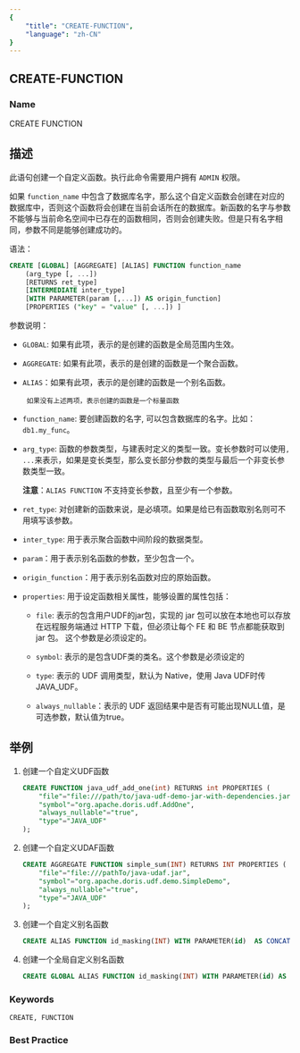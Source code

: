 ```yaml
---
{
    "title": "CREATE-FUNCTION",
    "language": "zh-CN"
}
---
```


## CREATE-FUNCTION

### Name

CREATE FUNCTION

## 描述

此语句创建一个自定义函数。执行此命令需要用户拥有 `ADMIN` 权限。

如果 `function_name` 中包含了数据库名字，那么这个自定义函数会创建在对应的数据库中，否则这个函数将会创建在当前会话所在的数据库。新函数的名字与参数不能够与当前命名空间中已存在的函数相同，否则会创建失败。但是只有名字相同，参数不同是能够创建成功的。

语法：

```sql
CREATE [GLOBAL] [AGGREGATE] [ALIAS] FUNCTION function_name
    (arg_type [, ...])
    [RETURNS ret_type]
    [INTERMEDIATE inter_type]
    [WITH PARAMETER(param [,...]) AS origin_function]
    [PROPERTIES ("key" = "value" [, ...]) ]
```

参数说明：

-  `GLOBAL`: 如果有此项，表示的是创建的函数是全局范围内生效。

-  `AGGREGATE`: 如果有此项，表示的是创建的函数是一个聚合函数。


-  `ALIAS`：如果有此项，表示的是创建的函数是一个别名函数。


 		如果没有上述两项，表示创建的函数是一个标量函数

-  `function_name`: 要创建函数的名字, 可以包含数据库的名字。比如：`db1.my_func`。


-  `arg_type`: 函数的参数类型，与建表时定义的类型一致。变长参数时可以使用`, ...`来表示，如果是变长类型，那么变长部分参数的类型与最后一个非变长参数类型一致。

   **注意**：`ALIAS FUNCTION` 不支持变长参数，且至少有一个参数。

-  `ret_type`: 对创建新的函数来说，是必填项。如果是给已有函数取别名则可不用填写该参数。


-  `inter_type`: 用于表示聚合函数中间阶段的数据类型。


-  `param`：用于表示别名函数的参数，至少包含一个。


-  `origin_function`：用于表示别名函数对应的原始函数。

- `properties`: 用于设定函数相关属性，能够设置的属性包括：	

  - `file`: 表示的包含用户UDF的jar包，实现的 jar 包可以放在本地也可以存放在远程服务端通过 HTTP 下载，但必须让每个 FE 和 BE 节点都能获取到 jar 包。
            这个参数是必须设定的。

  - `symbol`: 表示的是包含UDF类的类名。这个参数是必须设定的

  - `type`: 表示的 UDF 调用类型，默认为 Native，使用 Java UDF时传 JAVA_UDF。

  - `always_nullable`：表示的 UDF 返回结果中是否有可能出现NULL值，是可选参数，默认值为true。


## 举例

1. 创建一个自定义UDF函数

   ```sql
   CREATE FUNCTION java_udf_add_one(int) RETURNS int PROPERTIES (
       "file"="file:///path/to/java-udf-demo-jar-with-dependencies.jar",
       "symbol"="org.apache.doris.udf.AddOne",
       "always_nullable"="true",
       "type"="JAVA_UDF"
   );
   ```


2. 创建一个自定义UDAF函数

   ```sql
   CREATE AGGREGATE FUNCTION simple_sum(INT) RETURNS INT PROPERTIES (
       "file"="file:///pathTo/java-udaf.jar",
       "symbol"="org.apache.doris.udf.demo.SimpleDemo",
       "always_nullable"="true",
       "type"="JAVA_UDF"
   );
   ```

3. 创建一个自定义别名函数

   ```sql
   CREATE ALIAS FUNCTION id_masking(INT) WITH PARAMETER(id)  AS CONCAT(LEFT(id, 3), '****', RIGHT(id, 4));
   ```

4. 创建一个全局自定义别名函数

   ```sql
   CREATE GLOBAL ALIAS FUNCTION id_masking(INT) WITH PARAMETER(id) AS CONCAT(LEFT(id, 3), '****', RIGHT(id, 4));
   ``` 
   
### Keywords

    CREATE, FUNCTION

### Best Practice

